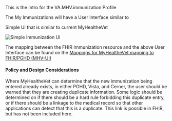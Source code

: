 This is the Intro for the VA.MHV.immunization Profile

The My Immunizations will have a User Interface similar to

Simple UI that is similar to current MyHealtheVet

![Simple Immunization UI](Immunization.svg "Simple Immunization UI")

<div style="clear: left"/>

The mapping between the FHIR Immunization resource and the above User Interface can be found on the [Mappings for MyHealtheVet mapping to FHIR/PGHD (MHV-UI)](StructureDefinition-VA.MHV.immunization-mappings.html#mappings-for-myhealthevet-mapping-to-fhir-pghd-mhv-ui)

#### Policy and Design Considerations

Where MyHealtheVet can determine that the new immunization being entered already exists, in either PGHD, Vista, and Cerner, the user should be warned that they are creating duplicate information. Some logic should be determined on if there should be a hard rule forbidding this duplicate entry, or if there should be a linkage to the medical record so that other applications can detect that this is a duplicate. This link is possible in FHIR, but has not been included here.
